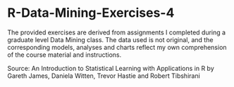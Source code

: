 # R-Data-Mining-Exercises-4

The provided exercises are derived from assignments I completed during a graduate level Data Mining class. The data used is not original, and the corresponding models, analyses and charts reflect my own comprehension of the course material and instructions.

Source: An Introduction to Statistical Learning with Applications in R by Gareth James, Daniela Witten, Trevor Hastie and Robert Tibshirani
